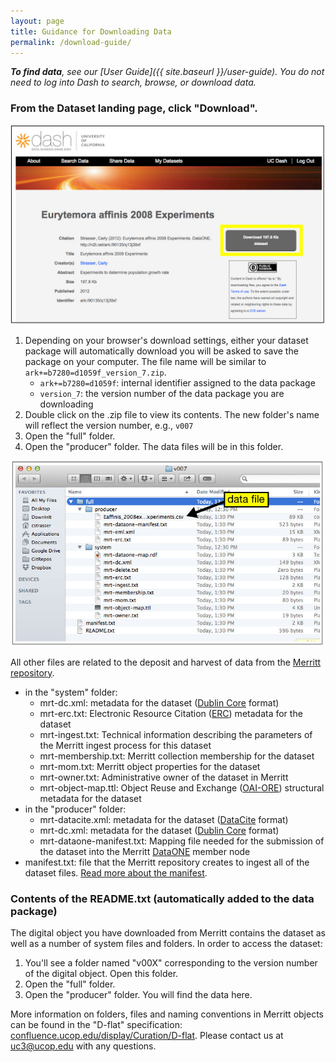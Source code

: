 ```yaml
---
layout: page
title: Guidance for Downloading Data
permalink: /download-guide/
---
```



_**To find data**, see our [User Guide]({{ site.baseurl }}/user-guide). You do not need to log into Dash to search, browse, or download data._

### From the Dataset landing page, click "Download".

![landing page 2](https://raw.githubusercontent.com/CDLUC3/dash/gh-pages/images/userguide/landing2.jpg)

1. Depending on your browser's download settings, either your dataset package will automatically download you will be asked to save the package on your computer. The file name will be similar to ````ark+=b7280=d1059f_version_7.zip````.
   * ````ark+=b7280=d1059f````: internal identifier assigned to the data package
    * ````version_7````: the version number of the data package you are downloading
1. Double click on the .zip file to view its contents. The new folder's name will reflect the version number, e.g., ````v007```` 
1. Open the "full" folder.
1. Open the "producer" folder. The data files will be in this folder.

![files](https://raw.githubusercontent.com/CDLUC3/dash/gh-pages/images/userguide/files.jpg)

All other files are related to the deposit and harvest of data from the [Merritt repository](http://merritt.cdlib.org). 

  * in the "system" folder:
    * mrt-dc.xml: metadata for the dataset ([Dublin Core](http://dublincore.org/) format)
    * mrt-erc.txt: Electronic Resource Citation ([ERC](http://dublincore.org/groups/kernel/spec/)) metadata for the dataset
    * mrt-ingest.txt: Technical information describing the parameters of the Merritt ingest process for this dataset
    * mrt-membership.txt: Merritt collection membership for the dataset
    * mrt-mom.txt: Merritt object properties for the dataset
    * mrt-owner.txt: Administrative owner of the dataset in Merritt
    * mrt-object-map.ttl: Object Reuse and Exchange ([OAI-ORE](http://www.openarchives.org/ore/)) structural metadata  for the dataset
  * in the "producer" folder:
    * mrt-datacite.xml: metadata for the dataset ([DataCite](http://datacite.org) format)
    * mrt-dc.xml: metadata for the dataset ([Dublin Core](http://dublincore.org/) format)
    * mrt-dataone-manifest.txt: Mapping file needed for the submission of the dataset into the Merritt [DataONE](http://dataone.org) member node
  * manifest.txt: file that the Merritt repository creates to ingest all of the dataset files. [Read more about the manifest](https://merritt.cdlib.org/help/manifest_guide).

### Contents of the README.txt (automatically added to the data package)

The digital object you have downloaded from Merritt contains the dataset as well as a number of system files and folders. In order to access the dataset:

1. You'll see a folder named "v00X" corresponding to the version number of the digital object. Open this folder.
2. Open the "full" folder.
3. Open the "producer" folder. You will find the data here.

More information on folders, files and naming conventions in Merritt objects can be found in the "D-flat" specification: [confluence.ucop.edu/display/Curation/D-flat](https://confluence.ucop.edu/display/Curation/D-flat). Please contact us at uc3@ucop.edu with any questions. 
